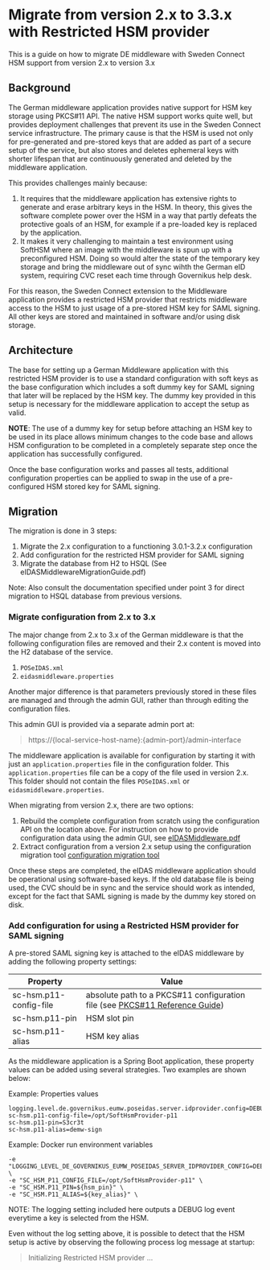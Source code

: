 # Migrate from version 2.x to 3.3.x with Restricted HSM provider


This is a guide on how to migrate DE middleware with Sweden Connect HSM support from version 2.x to version 3.x

## Background

The German middleware application provides native support for HSM key storage using PKCS#11 API. 
The native HSM support works quite well, 
but provides deployment challenges that prevent its use in the Sweden Connect service infrastructure.
The primary cause is that the HSM is used not only for pre-generated and pre-stored keys that are added as part of a secure setup of the service, 
but also stores and deletes ephemeral keys with shorter lifespan that are continuously generated and deleted by the middleware application.

This provides challenges mainly because:

1) It requires that the middleware application has extensive rights to generate and erase arbitrary keys in the HSM. In theory, this gives the software complete power over the HSM in a way that partly defeats the protective goals of an HSM, for example if a pre-loaded key is replaced by the application.
2) It makes it very challenging to maintain a test environment using SoftHSM where an image with the middleware is spun up with a preconfigured HSM. Doing so would alter the state of the temporary key storage and bring the middleware out of sync wihth the German eID system, requiring CVC reset each time through Governikus help desk.

For this reason, the Sweden Connect extension to the Middleware application provides a restricted HSM provider that restricts
middleware access to the HSM to just usage of a pre-stored HSM key for SAML signing. All other keys are stored
and maintained in software and/or using disk storage.


## Architecture

The base for setting up a German Middleware application with this restricted HSM provider is to use a standard configuration with soft keys as
the base configuration which includes a soft dummy key for SAML signing that later will be replaced by the HSM key. 
The dummy key provided in this setup is necessary for the middleware application to accept the setup as valid.

**NOTE**: The use of a dummy key for setup before attaching an HSM key to be used in its place allows minimum changes to the code base and
allows HSM configuration to be completed in a completely separate step once the application has successfully configured.

Once the base configuration works and passes all tests, additional configuration properties can be applied to swap in the use of a pre-configured
HSM stored key for SAML signing.

## Migration

The migration is done in 3 steps:

1) Migrate the 2.x configuration to a functioning 3.0.1-3.2.x configuration
2) Add configuration for the restricted HSM provider for SAML signing
3) Migrate the database from H2 to HSQL (See eIDASMiddlewareMigrationGuide.pdf)

Note: Also consult the documentation specified under point 3 for direct migration to HSQL database from previous versions.

### Migrate configuration from 2.x to 3.x

The major change from 2.x to 3.x of the German middleware is that the following configuration files are removed and their 2.x content is 
moved into the H2 database of the service.

1) `POSeIDAS.xml`
2) `eidasmiddleware.properties`

Another major difference is that parameters previously stored in these files are managed and through the admin GUI, 
rather than through editing the configuration files.

This admin GUI is provided via a separate admin port at:

> https://{local-service-host-name}:{admin-port}/admin-interface

The middleware application is available for configuration by starting it with just an `application.properties` file in the configuration folder. 
This `application.properties` file can be a copy of the file used in version 2.x. This folder should not contain the files `POSeIDAS.xml` or
`eidasmiddleware.properties`.

When migrating from version 2.x, there are two options:

1) Rebuild the complete configuration from scratch using the configuration API on the location above. For instruction on how to provide configuration data using the admin GUI, see [eIDASMiddleware.pdf](https://github.com/Governikus/eidas-middleware/releases/download/3.0.1/eIDASMiddleware.pdf)
2) Extract configuration from a version 2.x setup using the configuration migration tool [configuration migration tool](https://github.com/Governikus/eidas-middleware/tree/master/configuration-migration)

Once these steps are completed, the eIDAS middleware application should be operational using software-based keys. 
If the old database file is being used, the CVC should be in sync and the service should work as intended, 
except for the fact that SAML signing is made by the dummy key stored on disk.


### Add configuration for using a Restricted HSM provider for SAML signing

A pre-stored SAML signing key is attached to the eIDAS middleware by adding the following property settings:

| Property               | Value                                                                                                                                                          |
|------------------------|----------------------------------------------------------------------------------------------------------------------------------------------------------------|
| sc-hsm.p11-config-file | absolute path to a PKCS#11 configuration file (see [PKCS#11 Reference Guide](https://docs.oracle.com/en/java/javase/11/security/pkcs11-reference-guide1.html)) |
| sc-hsm.p11-pin         | HSM slot pin                                                                                                                                                   |
| sc-hsm.p11-alias       | HSM key alias                                                                                                                                                  |

As the middleware application is a Spring Boot application, these property values can be added using several strategies. 
Two examples are shown below:

Example: Properties values

```
logging.level.de.governikus.eumw.poseidas.server.idprovider.config=DEBUG
sc-hsm.p11-config-file=/opt/SoftHsmProvider-p11
sc-hsm.p11-pin=S3cr3t
sc-hsm.p11-alias=demw-sign
```

Example: Docker run environment variables

```
-e "LOGGING_LEVEL_DE_GOVERNIKUS_EUMW_POSEIDAS_SERVER_IDPROVIDER_CONFIG=DEBUG" \
-e "SC_HSM_P11_CONFIG_FILE=/opt/SoftHsmProvider-p11" \
-e "SC_HSM.P11_PIN=${hsm_pin}" \
-e "SC_HSM.P11_ALIAS=${key_alias}" \
```

NOTE: The logging setting included here outputs a DEBUG log event everytime a key is selected from the HSM.

Even without the log setting above, it is possible to detect that the HSM setup is active by observing the following process log message at
startup:

> Initializing Restricted HSM provider ...

